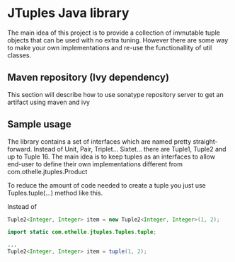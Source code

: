 # JTuples Java library

The main idea of this project is to provide a collection of immutable tuple objects that can be used with no extra tuning. However there are some way to make your own implementations and re-use the functionallity of util classes. 

## Maven repository (Ivy dependency)
This section will describe how to use sonatype repository server to get an artifact using maven and ivy


## Sample usage
The library contains a set of interfaces which are named pretty straight-forward. Instead of Unit, Pair, Triplet... Sixtet... there are Tuple1, Tuple2 and up to Tuple 16. The main idea is to keep tuples as an interfaces to allow end-user to define their own implementations different from com.othelle.jtuples.Product

To reduce the amount of code needed to create a tuple you just use Tuples.tuple(...) method like this. 

Instead of 

```Java
Tuple2<Integer, Integer> item = new Tuple2<Integer, Integer>(1, 2);
```


```Java
import static com.othelle.jtuples.Tuples.tuple;

...
Tuple2<Integer, Integer> item = tuple(1, 2); 
```